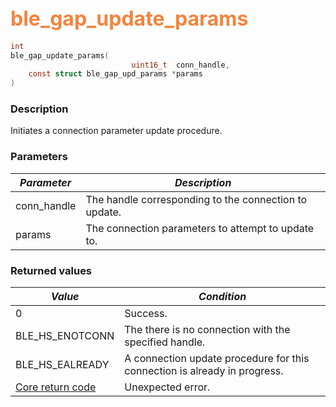 ## <font color="#F2853F" style="font-size:24pt">ble\_gap\_update\_params</font>

```c
int
ble_gap_update_params(
                           uint16_t  conn_handle,
    const struct ble_gap_upd_params *params
)
```

### Description

Initiates a connection parameter update procedure. 

### Parameters

| *Parameter* | *Description* |
|-------------|---------------|
| conn\_handle | The handle corresponding to the connection to update. |
| params | The connection parameters to attempt to update to. |

### Returned values

| *Value* | *Condition* |
|---------|-------------|
| 0 | Success. |
| BLE\_HS\_ENOTCONN | The there is no connection with the specified handle. |
| BLE\_HS\_EALREADY | A connection update procedure for this connection is already in progress. |
| [Core return code](../../ble_hs_return_codes/#return-codes-core) | Unexpected error. |
